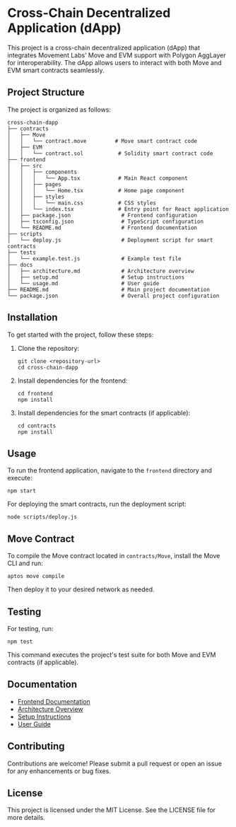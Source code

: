 # Cross-Chain Decentralized Application (dApp)

This project is a cross-chain decentralized application (dApp) that integrates Movement Labs’ Move and EVM support with Polygon AggLayer for interoperability. The dApp allows users to interact with both Move and EVM smart contracts seamlessly.

## Project Structure

The project is organized as follows:

```
cross-chain-dapp
├── contracts
│   ├── Move
│   │   └── contract.move         # Move smart contract code
│   ├── EVM
│   │   └── contract.sol           # Solidity smart contract code
├── frontend
│   ├── src
│   │   ├── components
│   │   │   └── App.tsx            # Main React component
│   │   ├── pages
│   │   │   └── Home.tsx           # Home page component
│   │   ├── styles
│   │   │   └── main.css           # CSS styles
│   │   └── index.tsx              # Entry point for React application
│   ├── package.json                # Frontend configuration
│   ├── tsconfig.json               # TypeScript configuration
│   └── README.md                   # Frontend documentation
├── scripts
│   └── deploy.js                   # Deployment script for smart contracts
├── tests
│   └── example.test.js             # Example test file
├── docs
│   ├── architecture.md             # Architecture overview
│   ├── setup.md                    # Setup instructions
│   └── usage.md                    # User guide
├── README.md                       # Main project documentation
└── package.json                    # Overall project configuration
```

## Installation

To get started with the project, follow these steps:

1. Clone the repository:
   ```
   git clone <repository-url>
   cd cross-chain-dapp
   ```

2. Install dependencies for the frontend:
   ```
   cd frontend
   npm install
   ```

3. Install dependencies for the smart contracts (if applicable):
   ```
   cd contracts
   npm install
   ```

## Usage

To run the frontend application, navigate to the `frontend` directory and execute:
```
npm start
```

For deploying the smart contracts, run the deployment script:
```
node scripts/deploy.js
```

## Move Contract
To compile the Move contract located in `contracts/Move`, install the Move CLI and run:
```
aptos move compile
```
Then deploy it to your desired network as needed.

## Testing
For testing, run:
```
npm test
```
This command executes the project's test suite for both Move and EVM contracts (if applicable).

## Documentation

- [Frontend Documentation](frontend/README.md)
- [Architecture Overview](docs/architecture.md)
- [Setup Instructions](docs/setup.md)
- [User Guide](docs/usage.md)

## Contributing

Contributions are welcome! Please submit a pull request or open an issue for any enhancements or bug fixes.

## License

This project is licensed under the MIT License. See the LICENSE file for more details.